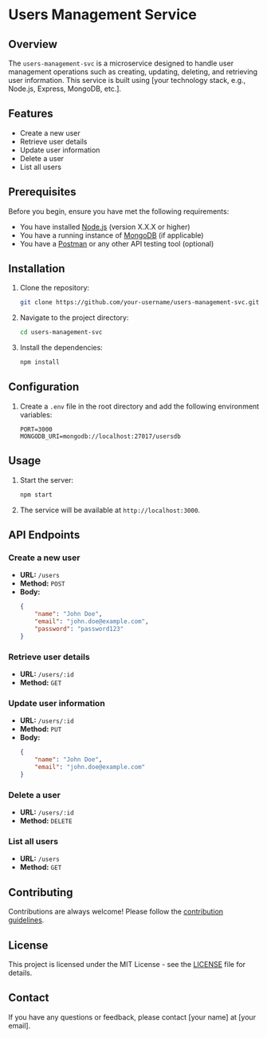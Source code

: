 # Users Management Service

## Overview

The `users-management-svc` is a microservice designed to handle user management operations such as creating, updating, deleting, and retrieving user information. This service is built using [your technology stack, e.g., Node.js, Express, MongoDB, etc.].

## Features

- Create a new user
- Retrieve user details
- Update user information
- Delete a user
- List all users

## Prerequisites

Before you begin, ensure you have met the following requirements:

- You have installed [Node.js](https://nodejs.org/) (version X.X.X or higher)
- You have a running instance of [MongoDB](https://www.mongodb.com/) (if applicable)
- You have a [Postman](https://www.postman.com/) or any other API testing tool (optional)

## Installation

1. Clone the repository:
    ```sh
    git clone https://github.com/your-username/users-management-svc.git
    ```

2. Navigate to the project directory:
    ```sh
    cd users-management-svc
    ```

3. Install the dependencies:
    ```sh
    npm install
    ```

## Configuration

1. Create a `.env` file in the root directory and add the following environment variables:
    ```env
    PORT=3000
    MONGODB_URI=mongodb://localhost:27017/usersdb
    ```

## Usage

1. Start the server:
    ```sh
    npm start
    ```

2. The service will be available at `http://localhost:3000`.

## API Endpoints

### Create a new user

- **URL:** `/users`
- **Method:** `POST`
- **Body:**
    ```json
    {
        "name": "John Doe",
        "email": "john.doe@example.com",
        "password": "password123"
    }
    ```

### Retrieve user details

- **URL:** `/users/:id`
- **Method:** `GET`

### Update user information

- **URL:** `/users/:id`
- **Method:** `PUT`
- **Body:**
    ```json
    {
        "name": "John Doe",
        "email": "john.doe@example.com"
    }
    ```

### Delete a user

- **URL:** `/users/:id`
- **Method:** `DELETE`

### List all users

- **URL:** `/users`
- **Method:** `GET`

## Contributing

Contributions are always welcome! Please follow the [contribution guidelines](CONTRIBUTING.md).

## License

This project is licensed under the MIT License - see the [LICENSE](LICENSE) file for details.

## Contact

If you have any questions or feedback, please contact [your name] at [your email].

